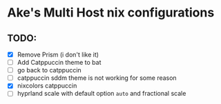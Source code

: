 # Ake's Multi Host nix configurations

## TODO:

- [x] Remove Prism (i don't like it)
- [ ] Add Catppuccin theme to bat
- [ ] go back to catppuccin
- [ ] catppuccin sddm theme is not working for some reason
- [x] nixcolors catppuccin
- [ ] hyprland scale with default option `auto` and fractional scale
